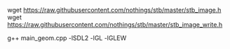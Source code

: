 wget https://raw.githubusercontent.com/nothings/stb/master/stb_image.h
wget https://raw.githubusercontent.com/nothings/stb/master/stb_image_write.h

g++ main_geom.cpp -lSDL2 -lGL -lGLEW
